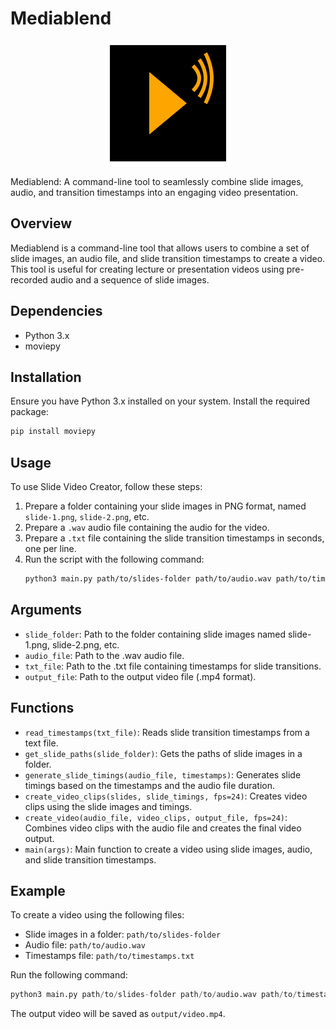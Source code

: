 # Mediablend

<p align="center">
  <img src="https://raw.githubusercontent.com/atharvashukla/mediablend/main/mediablend_logo.svg" />
</p>


Mediablend: A command-line tool to seamlessly combine slide images, audio, and transition timestamps into an engaging video presentation.

## Overview

Mediablend is a command-line tool that allows users to combine a set of slide images, an audio file, and slide transition timestamps to create a video. This tool is useful for creating lecture or presentation videos using pre-recorded audio and a sequence of slide images.

## Dependencies

- Python 3.x
- moviepy

## Installation

Ensure you have Python 3.x installed on your system.
Install the required package:

```python
pip install moviepy
```

## Usage

To use Slide Video Creator, follow these steps:

1. Prepare a folder containing your slide images in PNG format, named `slide-1.png`, `slide-2.png`, etc.
2. Prepare a `.wav` audio file containing the audio for the video.
3. Prepare a `.txt` file containing the slide transition timestamps in seconds, one per line.
4. Run the script with the following command:
    ```zsh
    python3 main.py path/to/slides-folder path/to/audio.wav path/to/timestamps.txt output/video.mp4
    ```

## Arguments

- `slide_folder`: Path to the folder containing slide images named slide-1.png, slide-2.png, etc.
- `audio_file`: Path to the .wav audio file.
- `txt_file`: Path to the .txt file containing timestamps for slide transitions.
- `output_file`: Path to the output video file (.mp4 format).

## Functions

- `read_timestamps(txt_file)`: Reads slide transition timestamps from a text file.
- `get_slide_paths(slide_folder)`: Gets the paths of slide images in a folder.
- `generate_slide_timings(audio_file, timestamps)`: Generates slide timings based on the timestamps and the audio file duration.
- `create_video_clips(slides, slide_timings, fps=24)`: Creates video clips using the slide images and timings.
- `create_video(audio_file, video_clips, output_file, fps=24)`: Combines video clips with the audio file and creates the final video output.
- `main(args)`: Main function to create a video using slide images, audio, and slide transition timestamps.


## Example

To create a video using the following files:

- Slide images in a folder: `path/to/slides-folder`
- Audio file: `path/to/audio.wav`
- Timestamps file: `path/to/timestamps.txt`

Run the following command:

```python
python3 main.py path/to/slides-folder path/to/audio.wav path/to/timestamps.txt output/video.mp4
```

The output video will be saved as `output/video.mp4`.
